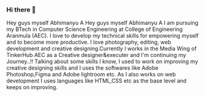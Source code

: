 ### Hi there 👋
Hey guys myself Abhimanyu A Hey guys myself Abhimanyu A
I am pursuing my BTech in Computer Science Engineering at College of Engineering Aranmula (AEC). I love to develop my technical skills for empowering myself and to become more productive. I love photography, editing, web development and creative designing.Currently I works in the Media Wing of TinkerHub AEC as a Creative designer&executer and I'm continuing my Journey..!! Talking about some skills I know, I used to work on improving my creative designing skills and I uses the softwares like Adobe Photoshop,Figma and Adobe lightroom etc. As I also works on web development I uses languages like HTML,CSS etc as the base level and keeps on improving.
